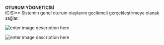 **OTURUM YÖONETİCİSİ**<br>
ICISI**
Sistemin genel oturum olaylarını gecikmeli gerçekleştirmeye olanak sağlar.

![enter image description here](https://github.com/serdaraltin/Oturum-Yoneticisi/blob/master/Oturum%20Y%C3%B6neticisi/bin/Debug/ScreenShot-1.PNGpng)

![enter image description here](https://github.com/serdaraltin/Oturum-Yoneticisi/blob/master/Oturum%20Y%C3%B6neticisi/bin/Debug/ScreenShot-2.png)
<!--stackedit_data:
eyJoaXN0b3J5IjpbNTYwMTQ5OTUsNDA0ODU4OTUyLC00NDcwNj
g2NDZdfQ==
-->